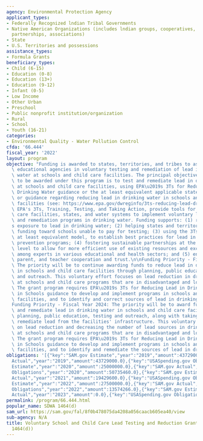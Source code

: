```yaml
---
agency: Environmental Protection Agency
applicant_types:
- Federally Recognized lndian Tribal Governments
- Native American Organizations (includes lndian groups, cooperatives, corporations,
  partnerships, associations)
- State
- U.S. Territories and possessions
assistance_types:
- Formula Grants
beneficiary_types:
- Child (6-15)
- Education (0-8)
- Education (13+)
- Education (9-12)
- Infant (0-5)
- Low Income
- Other Urban
- Preschool
- Public nonprofit institution/organization
- Rural
- School
- Youth (16-21)
categories:
- Environmental Quality - Water Pollution Control
cfda: '66.444'
fiscal_year: '2022'
layout: program
objective: "Funding is awarded to states, territories, and tribes to assist local\
  \ educational agencies in voluntary testing and remediation of lead in drinking\
  \ water at schools and child care facilities. The principal objective of the assistance\
  \ to be awarded under this program is to test and remediate lead in drinking water\
  \ at schools and child care facilities, using EPA\u2019s 3Ts for Reducing Lead in\
  \ Drinking Water guidance or the at least equivalent applicable state regulations\
  \ or guidance regarding reducing lead in drinking water in schools and child care\
  \ facilities (see: https://www.epa.gov/dwreginfo/3ts-reducing-lead-drinking-water-schools-and-child-care-facilities).\
  \ EPA's 3Ts, Training, Testing, and Taking Action, provide tools for schools, child\
  \ care facilities, states, and water systems to implement voluntary lead testing\
  \ and remediation programs in drinking water. Funding supports: (1) reducing children\u2019\
  s exposure to lead in drinking water; (2) helping states and territories target\
  \ funding toward schools unable to pay for testing; (3) using the 3Ts model, or\
  \ at least equivalent model, to establish best practices for lead in drinking water\
  \ prevention programs; (4) fostering sustainable partnerships at the state and local\
  \ level to allow for more efficient use of existing resources and exchange of information\
  \ among experts in various educational and health sectors; and (5) enhancing community,\
  \ parent, and teacher cooperation and trust.\n\nFunding Priority - Fiscal Year 2023:\
  \ The priority will be to continue awarding funds to reduce lead in drinking water\
  \ in schools and child care facilities through planning, public education, testing\
  \ and outreach. This voluntary effort focuses on lead reduction in drinking water\
  \ at schools and child care programs that are in disadvantaged and low-income areas.\
  \ The grant program requires EPA\u2019s 3Ts for Reducing Lead in Drinking Water\
  \ in Schools guidance to develop and implement programs in schools and child care\
  \ facilities, and to identify and correct sources of lead in drinking water.\n\n\
  Funding Priority - Fiscal Year 2024: The priority will be to award funds to test\
  \ and remediate lead in drinking water in schools and child care facilities through\
  \ planning, public education, testing and outreach, along with taking actions to\
  \ remediate lead from the facilities' infrastructure. This voluntary effort focuses\
  \ on lead reduction and decreasing the number of lead sources in drinking water\
  \ at schools and child care programs that are in disadvantaged and low-income areas.\
  \ The grant program requires EPA\u2019s 3Ts for Reducing Lead in Drinking Water\
  \ in Schools guidance to develop and implement programs in schools and child care\
  \ facilities, and to identify and remediate the sources of lead in drinking water."
obligations: '[{"key":"SAM.gov Estimate","year":"2019","amount":43729000.0},{"key":"SAM.gov
  Actual","year":"2019","amount":43729000.0},{"key":"USASpending.gov Obligations","year":"2019","amount":995000.0},{"key":"SAM.gov
  Estimate","year":"2020","amount":25000000.0},{"key":"SAM.gov Actual","year":"2020","amount":52196500.0},{"key":"USASpending.gov
  Obligations","year":"2020","amount":50735460.0},{"key":"SAM.gov Estimate","year":"2021","amount":26500000.0},{"key":"SAM.gov
  Actual","year":"2021","amount":19429600.0},{"key":"USASpending.gov Obligations","year":"2021","amount":19429618.0},{"key":"SAM.gov
  Estimate","year":"2022","amount":27500000.0},{"key":"SAM.gov Actual","year":"2022","amount":27500000.0},{"key":"USASpending.gov
  Obligations","year":"2022","amount":13574266.0},{"key":"SAM.gov Estimate","year":"2023","amount":30500000.0},{"key":"SAM.gov
  Actual","year":"2023","amount":0.0},{"key":"USASpending.gov Obligations","year":"2023","amount":295000.0}]'
permalink: /program/66.444.html
popular_name: SDWA 1464(d)
sam_url: https://sam.gov/fal/8f0b478075da4208a056caacb605ea40/view
sub-agency: N/A
title: Voluntary School and Child Care Lead Testing and Reduction Grant Program (SDWA
  1464(d))
---
```

